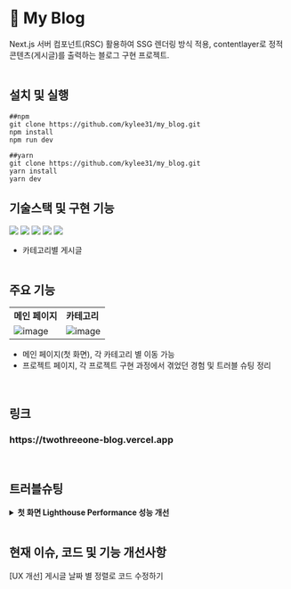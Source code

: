 # 📑 My Blog

Next.js 서버 컴포넌트(RSC) 활용하여 SSG 렌더링 방식 적용, contentlayer로 정적 콘텐츠(게시글)를 출력하는 블로그 구현 프로젝트.
<br/><br/>

## 설치 및 실행

```
##npm
git clone https://github.com/kylee31/my_blog.git
npm install
npm run dev

##yarn
git clone https://github.com/kylee31/my_blog.git
yarn install
yarn dev
```

## 기술스택 및 구현 기능

<img src="https://img.shields.io/badge/Next.js-000000?style=flat-square&logo=nextdotjs&logoColor=white"/> <img src="https://img.shields.io/badge/Typescript-3178C6?style=flat-square&logo=typescript&logoColor=white"/> <img src="https://img.shields.io/badge/Tailwind CSS-06B6D4?style=flat-square&logo=tailwindcss&logoColor=black"/> <img src="https://img.shields.io/badge/Contentlayer-000000?style=flat-square&logoColor=white"/> <img src="https://img.shields.io/badge/Vercel-000000?style=flat-square&logo=vercel&logoColor=white"/>

- 카테고리별 게시글
  <br/><br/>

## 주요 기능

|                                                                                                    |                                                                                                    |
| -------------------------------------------------------------------------------------------------- | -------------------------------------------------------------------------------------------------- |
| **메인 페이지**                                                                                    | **카테고리**                                                                                       |
| ![image](https://github.com/kylee31/my_blog/assets/106156087/5a51a9fe-3a8f-444f-9192-685f655b06e1) | ![image](https://github.com/kylee31/my_blog/assets/106156087/5abceea0-4c97-46ae-b2f6-7fe6e3eb8c10) |

- 메인 페이지(첫 화면), 각 카테고리 별 이동 가능
- 프로젝트 페이지, 각 프로젝트 구현 과정에서 겪었던 경험 및 트러블 슈팅 정리

<br/>

## 링크

<h3>https://twothreeone-blog.vercel.app</h3>

<br/>

## 트러블슈팅

<details>
<summary><b>첫 화면 Lighthouse Performance 성능 개선</b></summary>
[문제] <br/>
SSG 렌더링 방식이므로 전체 페이지 성능이 90점 이상일 것으로 기대했으나, 첫 화면 Performance 성능이 72점으로 나머지 페이지(96~100점)에 비해 현저히 떨어짐<br/>
[과정] <br/>
1. 크기가 큰 애니메이션(GIF)으로 인해 12.6 s로 길어지는 LCP 확인<br/>
2. Image 컴포넌트에 설정한 크기(400x100)와 같게 리사이징, GIF를 WebP로 형식 변환 → 이미지 크기 축소 및 압축<br/>
[결과] <br/>
LCP 3.3 s로 단축, Lighthouse Performance 72점 → 92점<br/>
</details>
<br/>

## 현재 이슈, 코드 및 기능 개선사항

[UX 개선] 게시글 날짜 별 정렬로 코드 수정하기
